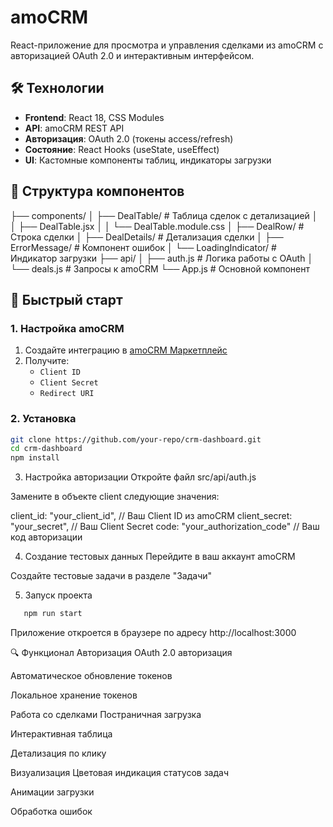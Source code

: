 # amoCRM

React-приложение для просмотра и управления сделками из amoCRM с авторизацией OAuth 2.0 и интерактивным интерфейсом.

## 🛠 Технологии

- **Frontend**: React 18, CSS Modules
- **API**: amoCRM REST API
- **Авторизация**: OAuth 2.0 (токены access/refresh)
- **Состояние**: React Hooks (useState, useEffect)
- **UI**: Кастомные компоненты таблиц, индикаторы загрузки

## 📁 Структура компонентов
├── components/
│ ├── DealTable/ # Таблица сделок с детализацией
│ │ ├── DealTable.jsx
│ │ └── DealTable.module.css
│ ├── DealRow/ # Строка сделки
│ ├── DealDetails/ # Детализация сделки
│ ├── ErrorMessage/ # Компонент ошибок
│ └── LoadingIndicator/ # Индикатор загрузки
├── api/
│ ├── auth.js # Логика работы с OAuth
│ └── deals.js # Запросы к amoCRM
└── App.js # Основной компонент


## 🚀 Быстрый старт

### 1. Настройка amoCRM
1. Создайте интеграцию в [amoCRM Маркетплейс](https://www.amocrm.ru/developers)
2. Получите:
   - `Client ID`
   - `Client Secret`
   - `Redirect URI`

### 2. Установка
```bash
git clone https://github.com/your-repo/crm-dashboard.git
cd crm-dashboard
npm install
``` 

3. Настройка авторизации
Откройте файл src/api/auth.js

Замените в объекте client следующие значения:

client_id: "your_client_id",          // Ваш Client ID из amoCRM
client_secret: "your_secret",         // Ваш Client Secret
code: "your_authorization_code"       // Ваш код авторизации

4. Создание тестовых данных
   Перейдите в ваш аккаунт amoCRM

Создайте тестовые задачи в разделе "Задачи"

5. Запуск проекта
```bash
   npm run start
```
Приложение откроется в браузере по адресу http://localhost:3000

🔍 Функционал
Авторизация
OAuth 2.0 авторизация

Автоматическое обновление токенов

Локальное хранение токенов

Работа со сделками
Постраничная загрузка

Интерактивная таблица

Детализация по клику

Визуализация
Цветовая индикация статусов задач

Анимации загрузки

Обработка ошибок